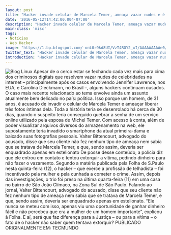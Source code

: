 ```yaml
---
layout: post
title: "Hacker invade celular de Marcela Temer, ameaça vazar nudes e é preso em SP"
date: '2016-05-12T14:42:00.004-07:00'
description: "Hacker invade celular de Marcela Temer, ameaça vazar nudes e é preso em SP"
main-class: 'misc'
tags:
- Notícias
- Web Hacker
image: "https://1.bp.blogspot.com/-onL0r9kd8UI/VzT4ROY2_xI/AAAAAAAAAe0/tSAU04Gp4r8MYGr674t4f14kIdJ0tjHXgCLcB/s72-c/Hacker%2Binvade%2Bcelular%2Bde%2BMarcela%2BTemer%252C%2Bamea%25C3%25A7a%2Bvazar%2Bnudes%2Be%2B%25C3%25A9%2Bpreso%2Bem%2BSP.jpg"
twitter_text: "Hacker invade celular de Marcela Temer, ameaça vazar nudes e é preso em SP"
introduction: "Hacker invade celular de Marcela Temer, ameaça vazar nudes e é preso em SP"
---
```

![Blog Linux](https://1.bp.blogspot.com/-onL0r9kd8UI/VzT4ROY2_xI/AAAAAAAAAe0/tSAU04Gp4r8MYGr674t4f14kIdJ0tjHXgCLcB/s640/Hacker%2Binvade%2Bcelular%2Bde%2BMarcela%2BTemer%252C%2Bamea%25C3%25A7a%2Bvazar%2Bnudes%2Be%2B%25C3%25A9%2Bpreso%2Bem%2BSP.jpg "Blog Linux")
Apesar de o cerco estar se fechando cada vez mais para cima dos criminosos digitais que resolvem vazar nudes de celebridades na internet – principalmente após os casos envolvendo Jennifer Lawrence, nos EUA, e Carolina Dieckmann, no Brasil –, alguns hackers continuam ousados. O caso mais recente relacionado ao tema envolve ainda um assunto atualmente bem delicado no país: política. Isso porque um homem, de 31 anos, é acusado de invadir o celular de Marcela Temer e ameaçar liberar três fotos íntimas dela.
Toda a história teria se desenrolado há cerca de 30 dias, quando o suspeito teria conseguido quebrar a senha de um serviço online utilizado pela esposa de Michel Temer. Com acesso à conta, além de poder visualizar arquivos diversos do armazenamento na web, ele supostamente teria invadido o smartphone da atual primeira-dama e baixado suas fotografias pessoais.
Valter Bittencourt, advogado do acusado, disse que seu cliente não fez nenhum tipo de ameaça nem sabia que se tratava de Marcela Temer, e que, sendo assim, deveria ser enquadrado apenas em estelionato
De posse desse conteúdo, a polícia diz que ele entrou em contato e tentou extorquir a vítima, pedindo dinheiro para não fazer o vazamento. Segundo a matéria publicada pela Folha de S.Paulo nesta quinta-feira (12), o hacker – que exerce a profissão de telhadista – foi incentivado pela mulher e pela cunhada a cometer o crime. Assim, depois das investigações, o trio foi preso na última quarta-feira (11) em uma casa no bairro de São João Clímaco, na Zona Sul de São Paulo.
Falando ao jornal, Valter Bittencourt, advogado do acusado, disse que seu cliente não fez nenhum tipo de ameaça nem sabia que se tratava de Marcela Temer, e que, sendo assim, deveria ser enquadrado apenas em estelionato. “Ele nunca se meteu com isso, apenas viu uma oportunidade de ganhar dinheiro fácil e não percebeu que era a mulher de um homem importante”, explicou à Folha. E aí, será que faz diferença para a Justiça – ou para a vítima – o fato de o hacker não saber quem tentava extorquir?
PUBLICADO ORIGINALMENTE EM: TECMUNDO

